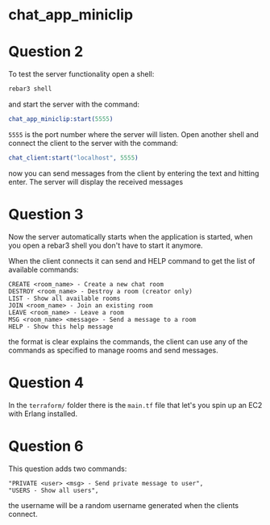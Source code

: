 chat_app_miniclip
=====

# Question 2

To test the server functionality open a shell:

```bash
rebar3 shell
```

and start the server with the command:

```erl
chat_app_miniclip:start(5555)
```

`5555` is the port number where the server will listen. 
Open another shell and connect the client to the server with the command:

```erl
chat_client:start("localhost", 5555)
```
now you can send messages from the client by entering the text and hitting enter. The server will display the received messages

# Question 3

Now the server automatically starts when the application is started, when you open a rebar3 shell you don't have to start it anymore. 

When the client connects it can send and HELP command to get the list of available commands:

```
CREATE <room_name> - Create a new chat room
DESTROY <room_name> - Destroy a room (creator only)
LIST - Show all available rooms
JOIN <room_name> - Join an existing room
LEAVE <room_name> - Leave a room
MSG <room_name> <message> - Send a message to a room
HELP - Show this help message
```

the format is clear explains the commands, the client can use any of the commands as specified to manage rooms and send messages.

# Question 4

In the `terraform/` folder there is the `main.tf` file that let's you spin up an EC2 with Erlang installed.

# Question 6

This question adds two commands:

```
"PRIVATE <user> <msg> - Send private message to user",
"USERS - Show all users",
```

the username will be a random username generated when the clients connect.
